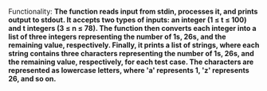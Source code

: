Functionality: **The function reads input from stdin, processes it, and prints output to stdout. It accepts two types of inputs: an integer (1 ≤ t ≤ 100) and t integers (3 ≤ n ≤ 78). The function then converts each integer into a list of three integers representing the number of 1s, 26s, and the remaining value, respectively. Finally, it prints a list of strings, where each string contains three characters representing the number of 1s, 26s, and the remaining value, respectively, for each test case. The characters are represented as lowercase letters, where 'a' represents 1, 'z' represents 26, and so on.**